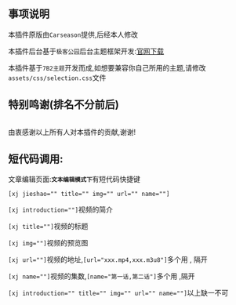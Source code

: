 ## 事项说明
<p>本插件原版由<code>Carseason</code>提供,后经本人修改</p>
<p>本插件后台基于<code>极客公园</code>后台主题框架开发:<a target="_blank" href="https://gitcafe.net/archives/3995.html">官网下载</a></p>
<p>本插件基于<code>7B2主题</code>开发而成,如想要兼容你自己所用的主题,请修改<code>assets/css/selection.css</code>文件</p>

## 特别鸣谢(排名不分前后)
<p><img https://i.loli.net/2019/06/06/5cf8b33b1265787979.png"></p>
<p>由衷感谢以上所有人对本插件的贡献,谢谢!</p>

## 短代码调用:
<p>文章编辑页面:<code><b>文本编辑模式下</b></code>有短代码快捷键</p>
<p><code>[xj jieshao="" title="" img="" url="" name=""]</code></p>
<p><code>[xj introduction=""]</code>视频的简介</p>
<p><code>[xj title=""]</code>视频的标题</p>
<p><code>[xj img=""]</code>视频的预览图</p>
<p><code>[xj url=""]</code>视频的地址,<code>[url="xxx.mp4,xxx.m3u8"]</code>多个用 , 隔开</p>
<p><code>[xj name=""]</code>视频的集数,<code>[name="第一话,第二话"]</code>多个用 ,隔开</p>
<p><code>[xj introduction="" title="" img="" url="" name=""]</code>以上缺一不可</p>
